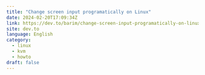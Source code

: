 ```yaml
---
title: "Change screen input programatically on Linux"
date: 2024-02-20T17:09:34Z
link: https://dev.to/barim/change-screen-input-programatically-on-linux-40bp?utm_medium=RSS&utm_source=news.12bit.vn
site: dev.to
language: English
category:
  - linux
  - kvm
  - howto
draft: false
---
```

